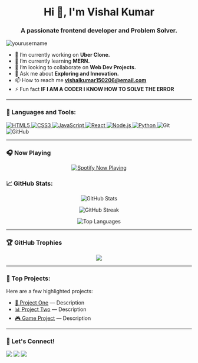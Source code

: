 <h1 align="center">Hi 👋, I'm Vishal Kumar</h1>
<h3 align="center">A passionate frontend developer and Problem Solver.</h3>

<p align="left">
  <img src="https://komarev.com/ghpvc/?username=yourusername&label=Profile%20views&color=0e75b6&style=flat" alt="yourusername" />
</p>

- 🔭 I’m currently working on **Uber Clone.**
- 🌱 I’m currently learning **MERN.**
- 👯 I’m looking to collaborate on **Web Dev Projects.**
- 💬 Ask me about **Exploring and Innovation.**
- 📫 How to reach me **vishalkumar150206@email.com**
- ⚡ Fun fact **IF I AM A CODER I KNOW HOW TO SOLVE THE ERROR**

---

### 🧰 Languages and Tools:

<p align="left">
  <a href="#" target="_blank"> <img src="https://img.icons8.com/color/48/000000/html-5--v1.png" alt="HTML5" /> </a>
  <a href="#" target="_blank"> <img src="https://img.icons8.com/color/48/000000/css3.png" alt="CSS3" /> </a>
  <a href="#" target="_blank"> <img src="https://img.icons8.com/color/48/000000/javascript--v1.png" alt="JavaScript" /> </a>
  <a href="#" target="_blank"> <img src="https://img.icons8.com/color/48/000000/react-native.png" alt="React" /> </a>
  <a href="#" target="_blank"> <img src="https://img.icons8.com/color/48/000000/nodejs.png" alt="Node.js" /> </a>
  <a href="#" target="_blank"> <img src="https://img.icons8.com/color/48/000000/python--v1.png" alt="Python" /> </a>
  <img src="https://img.icons8.com/color/48/git.png" alt="Git"/>
  <img src="https://img.icons8.com/color/48/github.png" alt="GitHub"/>
  <!-- Add more as needed -->
</p>

---
### 🎧 Now Playing

<p align="center">
  <a href="https://spotify.com">
    <img src="https://spotify-github-profile.vercel.app/api/view?uid=YOUR_SPOTIFY_USERNAME&cover_image=true&theme=default&show_offline=false&background_color=121212&interchange=false" alt="Spotify Now Playing" />
  </a>
</p>

### 📈 GitHub Stats:

<p align="left"><p align="center">
  <img src="https://github-readme-stats.vercel.app/api?username=yourusername&show_icons=true&theme=radical" alt="GitHub Stats" />
</p>
<p align="center">
  <img src="https://github-readme-streak-stats.herokuapp.com?user=yourusername&theme=radical" alt="GitHub Streak" />
</p>
<p align="center">
  <img src="https://github-readme-stats.vercel.app/api/top-langs/?username=yourusername&layout=compact&theme=radical" alt="Top Languages" />
</p>

---

### 🏆 GitHub Trophies

<p align="center"> 
  <img src="https://github-profile-trophy.vercel.app/?username=yourusername&theme=onedark" />
</p>


---

### 📌 Top Projects:

Here are a few highlighted projects:

- [📝 Project One](https://github.com/yourusername/project1) — Description
- [📊 Project Two](https://github.com/yourusername/project2) — Description
- [🎮 Game Project](https://github.com/yourusername/gameproject) — Description

---

### 💬 Let's Connect!

<p align="left">
  <a href="https://linkedin.com/in/vishal202-rgb/" target="blank"><img src="https://img.icons8.com/color/48/000000/linkedin.png"/></a>
  <a href="mailto:vishalkumar150206@gmail.com"><img src="https://img.icons8.com/color/48/000000/gmail.png"/></a>
  <a href="https://twitter.com/VishalKuma82042" target="blank"><img src="https://img.icons8.com/color/48/000000/twitter--v1.png"/></a>
</p>
